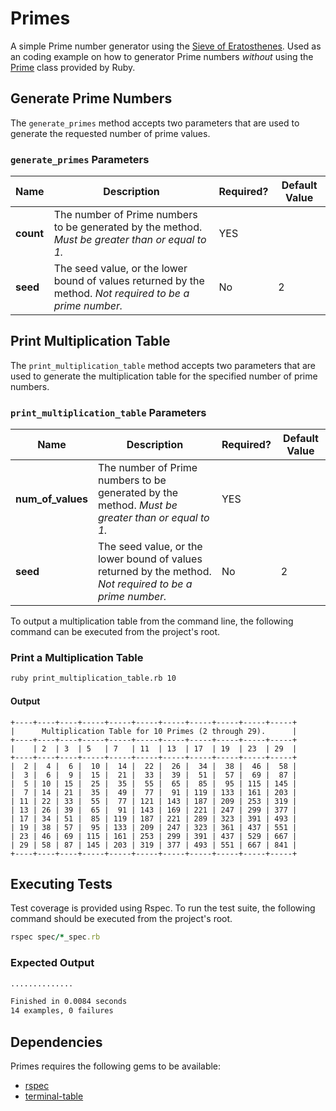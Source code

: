 # Primes
A simple Prime number generator using the [Sieve of Eratosthenes](http://en.wikipedia.org/wiki/Sieve_of_Eratosthenes). Used as
an coding example on how to generator Prime numbers _without_ using the [Prime](http://ruby-doc.org/stdlib-2.0.0/libdoc/prime/rdoc/Prime.html)
class provided by Ruby.

## Generate Prime Numbers
The `generate_primes` method accepts two parameters that are used to generate the
requested number of prime values.

### `generate_primes` Parameters
| Name        | Description           | Required? | Default Value |
|-------------|-----------------------------|-----|-----|
| **count** | The number of Prime numbers to be generated by the method. _Must be greater than or equal to 1._ | YES | |
| **seed** | The seed value, or the lower bound of values returned by the method. _Not required to be a prime number._ | No | 2 |

## Print Multiplication Table
The `print_multiplication_table` method accepts two parameters that are used to generate the
multiplication table for the specified number of prime numbers.

### `print_multiplication_table` Parameters
| Name        | Description           | Required? | Default Value |
|-------------|-----------------------------|-----|-----|
| **num_of_values** | The number of Prime numbers to be generated by the method. _Must be greater than or equal to 1._ | YES | |
| **seed** | The seed value, or the lower bound of values returned by the method. _Not required to be a prime number._ | No | 2 |

To output a multiplication table from the command line, the following command can be executed from the project's root.

### Print a Multiplication Table
```bash
ruby print_multiplication_table.rb 10
```

#### Output
```text
+----+----+----+-----+-----+-----+-----+-----+-----+-----+-----+
|      Multiplication Table for 10 Primes (2 through 29).      |
+----+----+----+-----+-----+-----+-----+-----+-----+-----+-----+
|    | 2  | 3  | 5   | 7   | 11  | 13  | 17  | 19  | 23  | 29  |
+----+----+----+-----+-----+-----+-----+-----+-----+-----+-----+
|  2 |  4 |  6 |  10 |  14 |  22 |  26 |  34 |  38 |  46 |  58 |
|  3 |  6 |  9 |  15 |  21 |  33 |  39 |  51 |  57 |  69 |  87 |
|  5 | 10 | 15 |  25 |  35 |  55 |  65 |  85 |  95 | 115 | 145 |
|  7 | 14 | 21 |  35 |  49 |  77 |  91 | 119 | 133 | 161 | 203 |
| 11 | 22 | 33 |  55 |  77 | 121 | 143 | 187 | 209 | 253 | 319 |
| 13 | 26 | 39 |  65 |  91 | 143 | 169 | 221 | 247 | 299 | 377 |
| 17 | 34 | 51 |  85 | 119 | 187 | 221 | 289 | 323 | 391 | 493 |
| 19 | 38 | 57 |  95 | 133 | 209 | 247 | 323 | 361 | 437 | 551 |
| 23 | 46 | 69 | 115 | 161 | 253 | 299 | 391 | 437 | 529 | 667 |
| 29 | 58 | 87 | 145 | 203 | 319 | 377 | 493 | 551 | 667 | 841 |
+----+----+----+-----+-----+-----+-----+-----+-----+-----+-----+
```



## Executing Tests
Test coverage is provided using Rspec. To run the test suite, the following command
should be executed from the project's root.

```ruby
rspec spec/*_spec.rb
```

### Expected Output
```bash
..............

Finished in 0.0084 seconds
14 examples, 0 failures
```

## Dependencies
Primes requires the following gems to be available:

- [rspec](rubygems.org/gems/rspec)
- [terminal-table](rubygems.org/gems/terminal-table)

